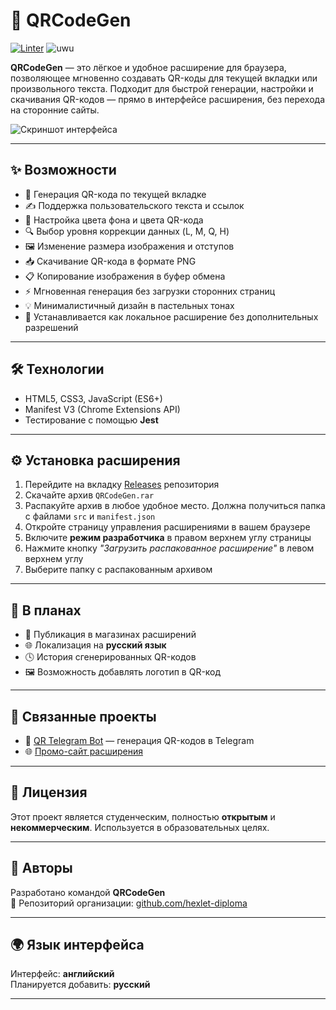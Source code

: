 # 🚀 QRCodeGen

[![Linter](https://github.com/hexlet-diploma/QRCodeGen/actions/workflows/QRcodeGen-ci.yaml/badge.svg?branch=main)](https://github.com/hexlet-diploma/QRCodeGen/actions/workflows/QRcodeGen-ci.yaml)
![uwu](https://img.shields.io/badge/uwu-%E2%9D%A4%EF%B8%8F-ffc8e5?labelColor=ff5497&style=flat) 


**QRCodeGen** — это лёгкое и удобное расширение для браузера, позволяющее мгновенно создавать QR-коды для текущей вкладки или произвольного текста. Подходит для быстрой генерации, настройки и скачивания QR-кодов — прямо в интерфейсе расширения, без перехода на сторонние сайты.

![Скриншот интерфейса](https://sun9-63.userapi.com/impg/OyMwJjzg8tixVn1BT3moB-k-nSGza7eoI9TZMg/AFbTGYN5f4k.jpg?size=1319x682&quality=95&sign=ee8bac2f21174615b3545191152379d4&type=album)

---

## ✨ Возможности

- 📎 Генерация QR-кода по текущей вкладке
- ✍️ Поддержка пользовательского текста и ссылок
- 🎨 Настройка цвета фона и цвета QR-кода
- 🔍 Выбор уровня коррекции данных (L, M, Q, H)
- 🖼 Изменение размера изображения и отступов
- 📥 Скачивание QR-кода в формате PNG
- 📋 Копирование изображения в буфер обмена
- ⚡️ Мгновенная генерация без загрузки сторонних страниц
- 💡 Минималистичный дизайн в пастельных тонах
- 🧩 Устанавливается как локальное расширение без дополнительных разрешений

---

## 🛠 Технологии

- HTML5, CSS3, JavaScript (ES6+)
- Manifest V3 (Chrome Extensions API)
- Тестирование с помощью **Jest**

---

## ⚙️ Установка расширения

1. Перейдите на вкладку [Releases](https://github.com/hexlet-diploma/QRCodeGen/releases) репозитория
2. Скачайте архив `QRCodeGen.rar`
3. Распакуйте архив в любое удобное место. Должна получиться папка с файлами `src` и `manifest.json`   
4. Откройте страницу управления расширениями в вашем браузере 
5. Включите **режим разработчика** в правом верхнем углу страницы 
6. Нажмите кнопку *"Загрузить распакованное расширение"* в левом верхнем углу 
7. Выберите папку с распакованным архивом

---

## 🔭 В планах

- 🛒 Публикация в магазинах расширений
- 🌐 Локализация на **русский язык**
- 🕓 История сгенерированных QR-кодов
- 🖼️ Возможность добавлять логотип в QR-код

---

## 🤝 Связанные проекты

- 🤖 [QR Telegram Bot](https://github.com/hexlet-diploma/QR-tg-bot) — генерация QR-кодов в Telegram
- 🌐 [Промо-сайт расширения](https://github.com/hexlet-diploma/QR-Website)

---

## 🧾 Лицензия

Этот проект является студенческим, полностью **открытым** и **некоммерческим**. Используется в образовательных целях.

---

## 👥 Авторы

Разработано командой **QRCodeGen**  
🔗 Репозиторий организации: [github.com/hexlet-diploma](https://github.com/hexlet-diploma)

---

## 🌍 Язык интерфейса

Интерфейс: **английский**  
Планируется добавить: **русский**

---
